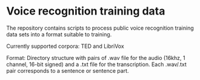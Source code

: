 # Voice recognition training data

The repository contains scripts to process public voice recognition training data sets into a format suitable to training.

Currently supported corpora: TED and LibriVox

Format: Directory structure with pairs of .wav file for the audio (16khz, 1 channel, 16-bit signed) and a .txt file for the transcription. Each .wav/.txt pair corresponds to a sentence or sentence part.
